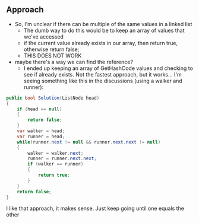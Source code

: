 ## Approach
* So, I'm unclear if there can be multiple of the same values in a linked list
    * The dumb way to do this would be to keep an array of values that we've accessed
    * if the current value already exists in our array, then return true, otherwise return false;
    * THIS DOES NOT WORK
* maybe there's a way we can find the reference?
    * I ended up keeping an array of GetHashCode values and checking to see if already exists. Not the fastest approach, but it works... I'm seeing something like this in the discussions (using a walker and runner):
```csharp
public bool Solution(ListNode head)
{
    if (head == null)
    {
        return false;
    }
    var walker = head;
    var runner = head;
    while(runner.next != null && runner.next.next != null)
    {
        walker = walker.next;
        runner = runner.next.next;
        if (walker == runner)
        {
            return true;
        }
    }
    return false;
}
```
I like that approach, it makes sense. Just keep going until one equals the other